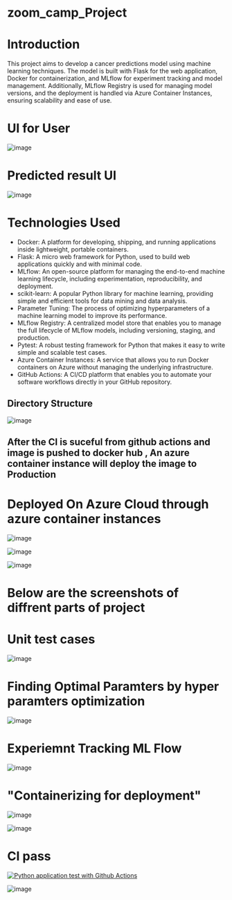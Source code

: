 # zoom_camp_Project

# Introduction
This project aims to develop a cancer predictions model using machine learning techniques. The model is built with Flask for the web application, Docker for containerization, and MLflow for experiment tracking and model management. Additionally, MLflow Registry is used for managing model versions, and the deployment is handled via Azure Container Instances, ensuring scalability and ease of use.

# UI for User 

![image](https://github.com/AkashPatel-1996/zoom_camp_Project/assets/84029971/09455608-d3ff-459c-a1cd-2a95d947e226)

# Predicted result UI

![image](https://github.com/AkashPatel-1996/zoom_camp_Project/assets/84029971/6ad3232e-ae20-4666-a52b-c1648415bf73)




# Technologies Used

* Docker: A platform for developing, shipping, and running applications inside lightweight, portable containers.
* Flask: A micro web framework for Python, used to build web applications quickly and with minimal code.
* MLflow: An open-source platform for managing the end-to-end machine learning lifecycle, including experimentation, reproducibility, and deployment.
* scikit-learn: A popular Python library for machine learning, providing simple and efficient tools for data mining and data analysis.
* Parameter Tuning: The process of optimizing hyperparameters of a machine learning model to improve its performance.
* MLflow Registry: A centralized model store that enables you to manage the full lifecycle of MLflow models, including versioning, staging, and production.
* Pytest: A robust testing framework for Python that makes it easy to write simple and scalable test cases.
* Azure Container Instances: A service that allows you to run Docker containers on Azure without managing the underlying infrastructure.
* GitHub Actions: A CI/CD platform that enables you to automate your software workflows directly in your GitHub repository.


## Directory Structure

![image](https://github.com/AkashPatel-1996/zoom_camp_Project/assets/84029971/333102a2-27d8-4362-84df-1b5926d53b02)




## After the CI is suceful from github actions and image is pushed to docker hub , An azure container instance will deploy the image to Production

# Deployed On Azure Cloud through azure container instances

![image](https://github.com/AkashPatel-1996/zoom_camp_Project/assets/84029971/bdb6c229-6878-4181-9e50-9dabbb2c3b2a)

![image](https://github.com/AkashPatel-1996/zoom_camp_Project/assets/84029971/d60b3f07-8bbe-4059-a5c4-ac2849cdf01a)


![image](https://github.com/AkashPatel-1996/zoom_camp_Project/assets/84029971/4c9a1965-5376-48b0-a320-9e639f4bd655)


# Below are the screenshots of diffrent parts of project

# Unit test cases

![image](https://github.com/AkashPatel-1996/zoom_camp_Project/assets/84029971/7d4d141b-fd76-4a3d-8d1f-6f83bd7c4579)


# Finding Optimal Paramters by hyper paramters optimization

![image](https://github.com/AkashPatel-1996/zoom_camp_Project/assets/84029971/906b4ad5-f9d9-4ca5-9908-65ffb1a91a8f)


# Experiemnt Tracking ML Flow

![image](https://github.com/AkashPatel-1996/zoom_camp_Project/assets/84029971/e529d38b-737d-446b-b8dd-0c774ba42d54)



# "Containerizing for deployment"


![image](https://github.com/AkashPatel-1996/zoom_camp_Project/assets/84029971/9b4805de-2f1d-41bd-a945-4470b852f46b)


![image](https://github.com/AkashPatel-1996/zoom_camp_Project/assets/84029971/f5ce73b0-78de-4b70-b50e-75a1a8e1ab39)


# CI pass

[![Python application test with Github Actions](https://github.com/AkashPatel-1996/zoom_camp_Project/actions/workflows/main.yml/badge.svg)](https://github.com/AkashPatel-1996/zoom_camp_Project/actions/workflows/main.yml)

![image](https://github.com/AkashPatel-1996/zoom_camp_Project/assets/84029971/df958a24-55e4-4274-92f7-382b120175cb)



 


